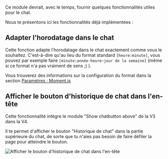 Ce module devrait, avec le temps, fournir quelques fonctionnalités utiles pour le chat.

Nous te présentons ici les fonctionnalités déjà implémentées :

##  Adapter l'horodatage dans le chat

Cette fonction adapte l'horodatage dans le chat exactement comme vous le souhaitez. C'est-à-dire qu'au lieu du format standard `[heure:minute]`, vous pouvez par exemple faire `[minute:année-heure~jour de la semaine]` (même si ce format n'a pas vraiment de sens ;) ).

Vous trouverez des informations sur la configuration du format dans la section [Paramètres : Moment.js](../../settings.md#moment-js)

## Afficher le bouton d'historique de chat dans l'en-tête

Cette fonctionnalité intègre le module "Show chatbutton above" de la V3 dans la V4.

Il te permet d'afficher le bouton "Historique de chat" dans la partie supérieure du chat, de sorte que tu n'aies pas besoin de faire défiler la page pour atteindre le bouton.

![Afficher le bouton d'historique de chat dans l'en-tête](./cloneHistoryBtnToHeader.png)

